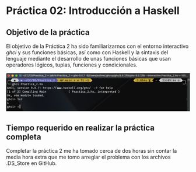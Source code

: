 # Práctica 02: Introducción a Haskell

## Objetivo de la práctica

El objetivo de la Práctica 2 ha sido familiarizarnos con el entorno interactivo _ghci_ y sus funciones básicas, así como con Haskell y la sintaxis del lenguaje mediante el desarrollo de unas funciones básicas que usan operadores lógicos, tuplas, funciones y condicionales.

![Captura de pantalla cargando un archivo .hs usando ghci](./Practica2_ghci.png)

## Tiempo requerido en realizar la práctica completa

Completar la práctica 2 me ha tomado cerca de dos horas sin contar la media hora extra que me tomo arreglar el problema con los archivos .DS_Store en GitHub.

